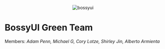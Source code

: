 <p align="center">
<img title="Bossy UI" alt="bossyui" src='https://github.com/buildcom/BossyUI/blob/master/bossy_logo.png?raw=true' />
</p>

# BossyUI Green Team

Members: *Adam Penn, Michael G, Cory Lotze, Shirley Jin, Alberto Armienta*
